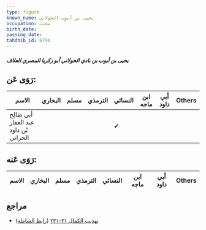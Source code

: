 ```yaml
---
type: figure
known_name: يحيى بن أيوب الخولاني
occupation: محدث
birth_date:
passing_date:
tahdhib_id: 6790
---
```

##### يحيى بن أيوب بن بادي الخولاني أبو زكريا المصري العلاف

## رَوَى عَن:
| الاسم                                  | البخاري | مسلم | الترمذي | النسائي | ابن ماجه | أبي داود | Others |
| -------------------------------------- | ------- | ---- | ------- | ------- | -------- | -------- | ------ |
| أبي صَالِح عبد الغفار بْن داود الحراني |         |      |         | ✔       |          |          |        |
## رَوَى عَنه:
| الاسم | البخاري | مسلم | الترمذي | النسائي | ابن ماجه | أبي داود | Others |
| ----- | ------- | ---- | ------- | ------- | -------- | -------- | ------ |
## مراجع
- [تهذيب الكمال ٣١-٢٣١](obsidian://open?vault=Tahdhib-al-Kamal&file=Figures/٦٧٩٠-يحيى%20بن%20أيوب%20بن%20بادي%20الخولاني%20أبو%20زكريا%20المصري%20العلاف) ([رابط الشاملة](https://shamela.ws/book/3722/16779))